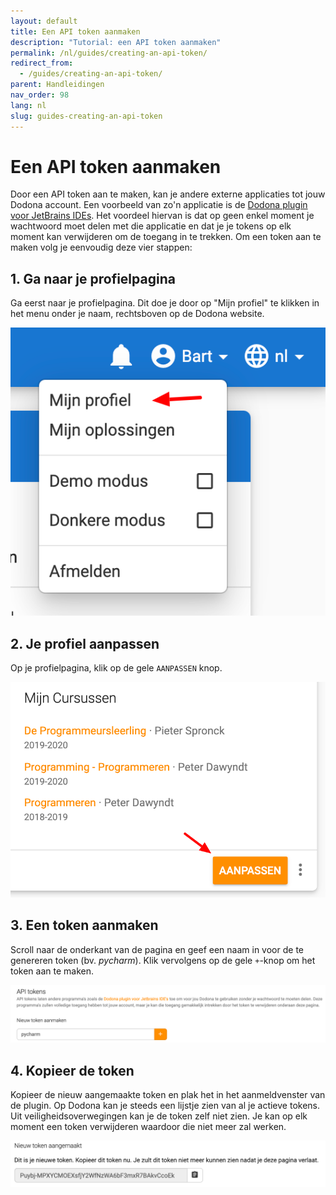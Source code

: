 ```yaml
---
layout: default
title: Een API token aanmaken
description: "Tutorial: een API token aanmaken"
permalink: /nl/guides/creating-an-api-token/
redirect_from:
  - /guides/creating-an-api-token/
parent: Handleidingen
nav_order: 98
lang: nl
slug: guides-creating-an-api-token
---
```


# Een API token aanmaken

Door een API token aan te maken, kan je andere externe applicaties tot jouw Dodona account. Een voorbeeld van zo'n applicatie is de [Dodona plugin voor JetBrains IDEs](https://plugins.jetbrains.com/plugin/11166-dodona). Het voordeel hiervan is dat op geen enkel moment je wachtwoord moet delen met die applicatie en dat je je tokens op elk moment kan verwijderen om de toegang in te trekken. Om een token aan te maken volg je eenvoudig deze vier stappen:

## 1. Ga naar je profielpagina

Ga eerst naar je profielpagina. Dit doe je door op "Mijn profiel" te klikken in het menu onder je naam, rechtsboven op de Dodona website.

![Mijn profiel](my-profile-nl.png)

## 2. Je profiel aanpassen

Op je profielpagina, klik op de gele `AANPASSEN` knop.

![profiel aanpassen](edit-nl.png)

## 3. Een token aanmaken

Scroll naar de onderkant van de pagina en geef een naam in voor de te genereren token (bv. _pycharm_). Klik vervolgens op de gele `+`-knop om het token aan te maken.

![Een nieuw token aanmaken](create-new-token-nl.png)

## 4. Kopieer de token

Kopieer de nieuw aangemaakte token en plak het in het aanmeldvenster van de plugin. Op Dodona kan je steeds een lijstje zien van al je actieve tokens. Uit veiligheidsoverwegingen kan je de token zelf niet zien. Je kan op elk moment een token verwijderen waardoor die niet meer zal werken.

![Token aangemaakt](token-generated-nl.png)
